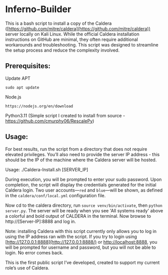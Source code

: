 # Inferno-Builder

This is a bash script to install a copy of the Caldera ([https://github.com/mitre/caldera](https://github.com/mitre/caldera)) server locally on Kali Linux. While the official Caldera installation instructions on GitHub are minimal, they often require additional workarounds and troubleshooting. This script was designed to streamline the setup process and reduce the complexity involved.

## Prerequisites:

Update APT 

```
sudo apt update
```

Node.js

```
https://nodejs.org/en/download
```

Python3.11 (Simple script I created to install from source - https://github.com/cmurphy06/RescalePy)

## Usage:

For best results, run the script from a directory that does not require elevated privileges. You’ll also need to provide the server IP address - this should be the IP of the machine where the Caldera server will be hosted.

Usage: ./Caldera-Install.sh [SERVER_IP]

During execution, you will be prompted to enter your sudo password. Upon completion, the script will display the credentials generated for the initial Caldera login. Two user accounts—`red` and `blue`—will be shown, as defined in the `caldera/conf/local.yml` configuration file.

Now cd to the caldera directory, run `source venv/bin/activate`, then `python server.py`. The server will be ready when you see 'All systems ready' above a colorful and bold output of CALDERA in the terminal. Now browse to http://[Server-IP]:8888 and log in.

Note: installing Caldera with this script currently only allows you to log in using the IP address ran with the script. If you try to login using [http://127.0.0.1:8888](http://127.0.0.1:8888/) or [http://localhost:8888](http://localhost:8888/), you will be prompted for username and password, but you will not be able to login. No error comes back.

This is the first public script I’ve developed, created to support my current role’s use of Caldera.
